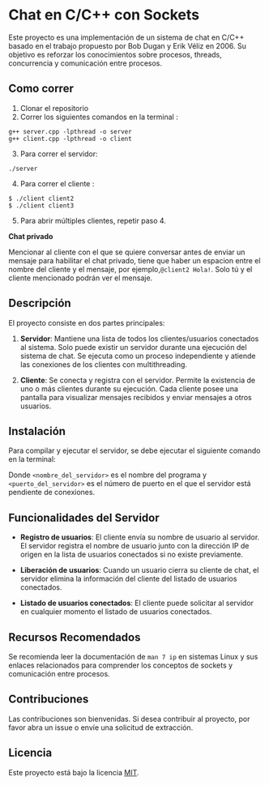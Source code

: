 # Chat en C/C++ con Sockets

Este proyecto es una implementación de un sistema de chat en C/C++ basado en el trabajo propuesto por Bob Dugan y Erik Véliz en 2006. Su objetivo es reforzar los conocimientos sobre procesos, threads, concurrencia y comunicación entre procesos.

## Como correr
1. Clonar el repositorio
2. Correr los siguientes comandos en la terminal :
```
g++ server.cpp -lpthread -o server
g++ client.cpp -lpthread -o client
```
3. Para correr el servidor:
```
./server
```

4. Para correr el cliente :
```
$ ./client client2
$ ./client client3
```

5. Para abrir múltiples clientes, repetir paso 4.

**Chat privado**

Mencionar al cliente con el que se quiere conversar antes de  enviar un mensaje para habilitar el chat privado, tiene que haber un espacion entre el nombre del cliente y el mensaje, por ejemplo,`@client2 Hola!`. Solo tú y el cliente mencionado podrán ver el mensaje.

## Descripción

El proyecto consiste en dos partes principales:

1. **Servidor**: Mantiene una lista de todos los clientes/usuarios conectados al sistema. Solo puede existir un servidor durante una ejecución del sistema de chat. Se ejecuta como un proceso independiente y atiende las conexiones de los clientes con multithreading.

2. **Cliente**: Se conecta y registra con el servidor. Permite la existencia de uno o más clientes durante su ejecución. Cada cliente posee una pantalla para visualizar mensajes recibidos y enviar mensajes a otros usuarios.

## Instalación

Para compilar y ejecutar el servidor, se debe ejecutar el siguiente comando en la terminal:


Donde `<nombre_del_servidor>` es el nombre del programa y `<puerto_del_servidor>` es el número de puerto en el que el servidor está pendiente de conexiones.

## Funcionalidades del Servidor

- **Registro de usuarios**: El cliente envía su nombre de usuario al servidor. El servidor registra el nombre de usuario junto con la dirección IP de origen en la lista de usuarios conectados si no existe previamente.

- **Liberación de usuarios**: Cuando un usuario cierra su cliente de chat, el servidor elimina la información del cliente del listado de usuarios conectados.

- **Listado de usuarios conectados**: El cliente puede solicitar al servidor en cualquier momento el listado de usuarios conectados.

## Recursos Recomendados

Se recomienda leer la documentación de `man 7 ip` en sistemas Linux y sus enlaces relacionados para comprender los conceptos de sockets y comunicación entre procesos.

## Contribuciones

Las contribuciones son bienvenidas. Si desea contribuir al proyecto, por favor abra un issue o envíe una solicitud de extracción.

## Licencia

Este proyecto está bajo la licencia [MIT](LICENSE).
